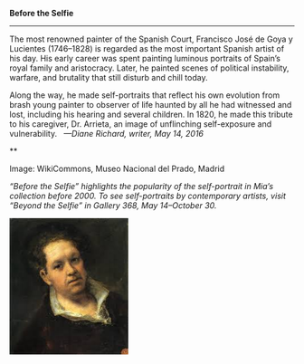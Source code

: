 **Before the Selfie**

****

 The most renowned painter of the Spanish Court, Francisco José de Goya y Lucientes (1746–1828) is regarded as the most important Spanish artist of his day. His early career was spent painting luminous portraits of Spain’s royal family and aristocracy. Later, he painted scenes of political instability, warfare, and brutality that still disturb and chill today. 

Along the way, he made self-portraits that reflect his own evolution from brash young painter to observer of life haunted by all he had witnessed and lost, including his hearing and several children. In 1820, he made this tribute to his caregiver, Dr. Arrieta, an image of unflinching self-exposure and vulnerability.   *—Diane Richard, writer, May 14, 2016*

**

Image: WikiCommons, Museo Nacional del Prado, Madrid

*“Before the Selfie” highlights the popularity of the self-portrait in Mia’s collection before 2000. To see self-portraits by contemporary artists, visit “Beyond the Selfie” in Gallery 368, May 14–October 30.*

![](../images/16-5-12_52.14_BeforeSelfie_GoyaEDIT-1.jpeg)
